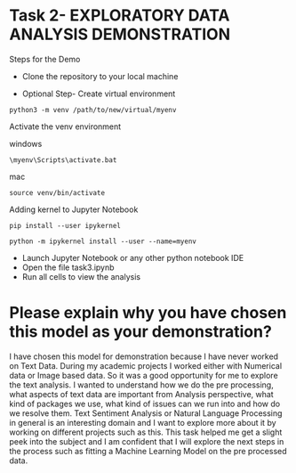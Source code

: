 # Task 2- EXPLORATORY DATA ANALYSIS DEMONSTRATION

Steps for the Demo
- Clone the repository to your local machine  

- Optional Step- Create virtual environment
```
python3 -m venv /path/to/new/virtual/myenv
```
  Activate the venv environment
  
  windows
```
\myenv\Scripts\activate.bat
```

mac
```
source venv/bin/activate
```

  Adding kernel to Jupyter Notebook
```
pip install --user ipykernel
```
```
python -m ipykernel install --user --name=myenv
```


- Launch Jupyter Notebook or any other python notebook IDE
- Open the file task3.ipynb
- Run all cells to view the analysis 

# Please explain why you have chosen this model as your demonstration?
I have chosen this model for demonstration because I have never worked on Text Data. During my academic projects I worked either with Numerical data or 
Image based data. So it was a good opportunity for me to explore the text analysis. I wanted to understand how we do the pre processing, what aspects of text data are important from Analysis perspective,
what kind of packages we use, what kind of issues can we run into and how do we resolve them. Text Sentiment Analysis or Natural Language Processing in general is an interesting domain and I want to explore more about it by working on different projects 
such as this. This task helped me get a slight peek into the subject and I am confident that I will explore the next steps in the process such as fitting a Machine Learning Model on the pre processed data.
